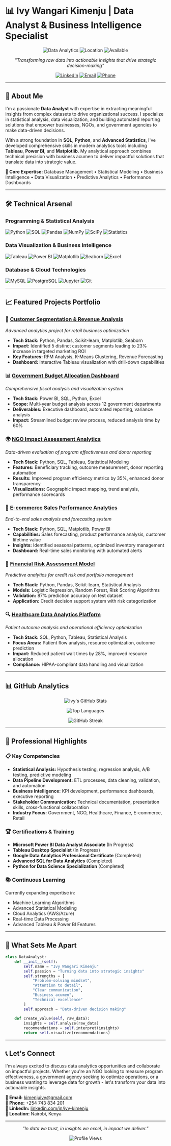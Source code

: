# 📊 Ivy Wangari Kimenju | Data Analyst & Business Intelligence Specialist

<div align="center">
  
![Data Analytics](https://img.shields.io/badge/Role-Data%20Analyst-blue?style=for-the-badge&logo=tableau)
![Location](https://img.shields.io/badge/Location-Nairobi,%20Kenya-green?style=for-the-badge&logo=googlemaps)
![Available](https://img.shields.io/badge/Status-Open%20to%20Opportunities-brightgreen?style=for-the-badge)

*"Transforming raw data into actionable insights that drive strategic decision-making"*

[![LinkedIn](https://img.shields.io/badge/LinkedIn-0077B5?style=for-the-badge&logo=linkedin&logoColor=white)](https://www.linkedin.com/in/ivy-kimenju)
[![Email](https://img.shields.io/badge/Email-D14836?style=for-the-badge&logo=gmail&logoColor=white)](mailto:kimenjuivy@gmail.com)
[![Phone](https://img.shields.io/badge/Phone-25D366?style=for-the-badge&logo=whatsapp&logoColor=white)](tel:+254743834201)

</div>

---

## 🚀 About Me

I'm a passionate **Data Analyst** with expertise in extracting meaningful insights from complex datasets to drive organizational success. I specialize in statistical analysis, data visualization, and building automated reporting solutions that empower businesses, NGOs, and government agencies to make data-driven decisions.

With a strong foundation in **SQL**, **Python**, and **Advanced Statistics**, I've developed comprehensive skills in modern analytics tools including **Tableau**, **Power BI**, and **Matplotlib**. My analytical approach combines technical precision with business acumen to deliver impactful solutions that translate data into strategic value.

**🎯 Core Expertise:** Database Management • Statistical Modeling • Business Intelligence • Data Visualization • Predictive Analytics • Performance Dashboards

---

## 🛠️ Technical Arsenal

### Programming & Statistical Analysis
![Python](https://img.shields.io/badge/Python-3776AB?style=for-the-badge&logo=python&logoColor=white)
![SQL](https://img.shields.io/badge/SQL-4479A1?style=for-the-badge&logo=mysql&logoColor=white)
![Pandas](https://img.shields.io/badge/Pandas-150458?style=for-the-badge&logo=pandas&logoColor=white)
![NumPy](https://img.shields.io/badge/NumPy-013243?style=for-the-badge&logo=numpy&logoColor=white)
![SciPy](https://img.shields.io/badge/SciPy-8CAAE6?style=for-the-badge&logo=scipy&logoColor=white)
![Statistics](https://img.shields.io/badge/Statistics-FF6B6B?style=for-the-badge&logo=r&logoColor=white)

### Data Visualization & Business Intelligence
![Tableau](https://img.shields.io/badge/Tableau-E97627?style=for-the-badge&logo=tableau&logoColor=white)
![Power BI](https://img.shields.io/badge/Power_BI-F2C811?style=for-the-badge&logo=powerbi&logoColor=black)
![Matplotlib](https://img.shields.io/badge/Matplotlib-11557c?style=for-the-badge&logo=plotly&logoColor=white)
![Seaborn](https://img.shields.io/badge/Seaborn-3776AB?style=for-the-badge&logo=python&logoColor=white)
![Excel](https://img.shields.io/badge/Advanced_Excel-217346?style=for-the-badge&logo=microsoft-excel&logoColor=white)

### Database & Cloud Technologies
![MySQL](https://img.shields.io/badge/MySQL-4479A1?style=for-the-badge&logo=mysql&logoColor=white)
![PostgreSQL](https://img.shields.io/badge/PostgreSQL-316192?style=for-the-badge&logo=postgresql&logoColor=white)
![Jupyter](https://img.shields.io/badge/Jupyter-F37626?style=for-the-badge&logo=jupyter&logoColor=white)
![Git](https://img.shields.io/badge/Git-F05032?style=for-the-badge&logo=git&logoColor=white)

---

## 📈 Featured Projects Portfolio

### 🏢 [Customer Segmentation & Revenue Analysis](https://github.com/kimenjuivy/customer-segmentation-project)
*Advanced analytics project for retail business optimization*
- **Tech Stack:** Python, Pandas, Scikit-learn, Matplotlib, Seaborn
- **Impact:** Identified 5 distinct customer segments leading to 23% increase in targeted marketing ROI
- **Key Features:** RFM Analysis, K-Means Clustering, Revenue Forecasting
- **Dashboard:** Interactive Tableau visualization with drill-down capabilities

### 📊 [Government Budget Allocation Dashboard](https://github.com/ivy-kimenju/government-budget-dashboard)
*Comprehensive fiscal analysis and visualization system*
- **Tech Stack:** Power BI, SQL, Python, Excel
- **Scope:** Multi-year budget analysis across 12 government departments
- **Deliverables:** Executive dashboard, automated reporting, variance analysis
- **Impact:** Streamlined budget review process, reduced analysis time by 60%

### 🌍 [NGO Impact Assessment Analytics](https://github.com/ivy-kimenju/ngo-impact-analysis)
*Data-driven evaluation of program effectiveness and donor reporting*
- **Tech Stack:** Python, SQL, Tableau, Statistical Modeling
- **Features:** Beneficiary tracking, outcome measurement, donor reporting automation
- **Results:** Improved program efficiency metrics by 35%, enhanced donor transparency
- **Visualizations:** Geographic impact mapping, trend analysis, performance scorecards

### 📱 [E-commerce Sales Performance Analytics](https://github.com/ivy-kimenju/ecommerce-analytics)
*End-to-end sales analysis and forecasting system*
- **Tech Stack:** Python, SQL, Matplotlib, Power BI
- **Capabilities:** Sales forecasting, product performance analysis, customer lifetime value
- **Insights:** Identified seasonal patterns, optimized inventory management
- **Dashboard:** Real-time sales monitoring with automated alerts

### 🏦 [Financial Risk Assessment Model](https://github.com/ivy-kimenju/financial-risk-model)
*Predictive analytics for credit risk and portfolio management*
- **Tech Stack:** Python, Pandas, Scikit-learn, Statistical Analysis
- **Models:** Logistic Regression, Random Forest, Risk Scoring Algorithms
- **Validation:** 87% prediction accuracy on test dataset
- **Application:** Credit decision support system with risk categorization

### 🔍 [Healthcare Data Analytics Platform](https://github.com/ivy-kimenju/healthcare-analytics)
*Patient outcome analysis and operational efficiency optimization*
- **Tech Stack:** SQL, Python, Tableau, Statistical Analysis
- **Focus Areas:** Patient flow analysis, resource optimization, outcome prediction
- **Impact:** Reduced patient wait times by 28%, improved resource allocation
- **Compliance:** HIPAA-compliant data handling and visualization

---

## 📊 GitHub Analytics

<div align="center">

![Ivy's GitHub Stats](https://github-readme-stats.vercel.app/api?username=kimenjuivy&show_icons=true&theme=radical&count_private=true)

![Top Languages](https://github-readme-stats.vercel.app/api/top-langs/?username=kimenjuivy&layout=compact&theme=radical)

![GitHub Streak](https://streak-stats.demolab.com?user=kimenjuivy&theme=radical&date=20250925)



</div>

---

## 🎯 Professional Highlights

### 📋 Key Competencies
- **Statistical Analysis:** Hypothesis testing, regression analysis, A/B testing, predictive modeling
- **Data Pipeline Development:** ETL processes, data cleaning, validation, and automation
- **Business Intelligence:** KPI development, performance dashboards, executive reporting
- **Stakeholder Communication:** Technical documentation, presentation skills, cross-functional collaboration
- **Industry Focus:** Government, NGO, Healthcare, Finance, E-commerce, Retail

### 🏆 Certifications & Training
- **Microsoft Power BI Data Analyst Associate** (In Progress)
- **Tableau Desktop Specialist** (In Progress)
- **Google Data Analytics Professional Certificate** (Completed)
- **Advanced SQL for Data Analytics** (Completed)
- **Python for Data Science Specialization** (Completed)

### 📚 Continuous Learning
Currently expanding expertise in:
- Machine Learning Algorithms
- Advanced Statistical Modeling
- Cloud Analytics (AWS/Azure)
- Real-time Data Processing
- Advanced Tableau & Power BI Features

---

## 🌟 What Sets Me Apart

```python
class DataAnalyst:
    def __init__(self):
        self.name = "Ivy Wangari Kimenju"
        self.passion = "Turning data into strategic insights"
        self.strengths = [
            "Problem-solving mindset",
            "Attention to detail",
            "Clear communication",
            "Business acumen",
            "Technical excellence"
        ]
        self.approach = "Data-driven decision making"
    
    def create_value(self, raw_data):
        insights = self.analyze(raw_data)
        recommendations = self.interpret(insights)
        return self.visualize(recommendations)
```

---

## 📞 Let's Connect

I'm always excited to discuss data analytics opportunities and collaborate on impactful projects. Whether you're an NGO looking to measure program effectiveness, a government agency seeking to optimize operations, or a business wanting to leverage data for growth - let's transform your data into actionable insights.

**📧 Email:** kimenjuivy@gmail.com  
**📱 Phone:** +254 743 834 201  
**💼 LinkedIn:** [linkedin.com/in/ivy-kimenju](https://www.linkedin.com/in/ivy-kimenju)  
**📍 Location:** Nairobi, Kenya

---

<div align="center">

*"In data we trust, in insights we excel, in impact we deliver."*

![Profile Views](https://komarev.com/ghpvc/?username=ivy-kimenju&color=brightgreen&style=for-the-badge)

</div>
